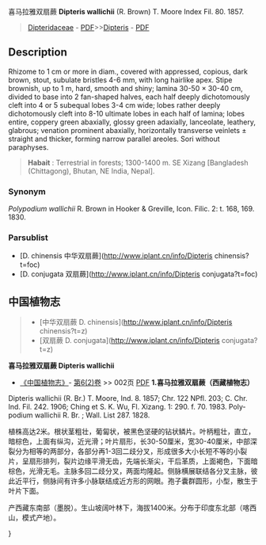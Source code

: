 喜马拉雅双扇蕨 **Dipteris wallichii** (R. Brown) T. Moore Index Fil. 80. 1857.

> [Dipteridaceae](http://www.iplant.cn/info/Dipteridaceae?t=foc) - [PDF](http://www.iplant.cn/foc/pdf/Dipteridaceae.pdf)>>[Dipteris](http://www.iplant.cn/info/Dipteris?t=foc) - [PDF](http://www.iplant.cn/foc/pdf/Dipteris.pdf)

## Description

Rhizome to 1 cm or more in diam., covered with appressed, copious, dark brown, stout, subulate bristles 4-6 mm, with long hairlike apex. Stipe brownish, up to 1 m, hard, smooth and shiny; lamina 30-50 × 30-40 cm, divided to base into 2 fan-shaped halves, each half deeply dichotomously cleft into 4 or 5 subequal lobes 3-4 cm wide; lobes rather deeply dichotomously cleft into 8-10 ultimate lobes in each half of lamina; lobes entire, coppery green abaxially, glossy green adaxially, lanceolate, leathery, glabrous; venation prominent abaxially, horizontally transverse veinlets ± straight and thicker, forming narrow parallel areoles. Sori without paraphyses.


> **Habait** : 
> Terrestrial in forests; 1300-1400 m. SE Xizang [Bangladesh (Chittagong), Bhutan, NE India, Nepal].

### Synonym
*Polypodium wallichii* R. Brown in Hooker & Greville, Icon. Filic. 2: t. 168, 169. 1830.

### Parsublist

* [D.  chinensis  中华双扇蕨](http://www.iplant.cn/info/Dipteris chinensis?t=foc)
* [D.  conjugata  双扇蕨](http://www.iplant.cn/info/Dipteris conjugata?t=foc)

## 中国植物志

> * [中华双扇蕨  D.  chinensis](http://www.iplant.cn/info/Dipteris chinensis?t=z)
> * [双扇蕨  D.  conjugata](http://www.iplant.cn/info/Dipteris conjugata?t=z)


**喜马拉雅双扇蕨 Dipteris wallichii**

* [《中国植物志》](http://www.iplant.cn/frps)- [第6(2)卷](http://www.iplant.cn/frps/vol/6(2)) >> 002页 [PDF](http://www.iplant.cn/frps/pdf/6(2)/002.PDF)
**1.喜马拉雅双扇蕨（西藏植物志）**

Dipteris wallichii (R. Br.) T. Moore, Ind. 8. 1857; Chr. 122 NPfl. 203; C. Chr. Ind. Fil. 242. 1906; Ching et S. K. Wu, Fl. Xizang. 1: 290. f. 70. 1983. Poly-podium wallichii R. Br. ; Wall. List 287. 1828.

植株高达2米。根状茎粗壮，葡匐状，被黑色坚硬的钻状鳞片。叶柄粗壮，直立，暗棕色，上面有纵沟，近光滑；叶片扇形，长30-50厘米，宽30-40厘米，中部深裂分为相等的两部分，各部分再1-3回二歧分叉，形成很多大小长短不等的小裂片，呈扇形排列，裂片边缘平滑无齿，先端长渐尖，干后革质，上面褐色，下面暗棕色，光滑无毛。主脉多回二歧分叉，两面均隆起。侧脉横展联结各分叉主脉，彼此近平行，侧脉间有许多小脉联结成近方形的网眼。孢子囊群圆形，小型，散生于叶片下面。

产西藏东南部（墨脱）。生山坡阔叶林下，海拔1400米。分布于印度东北部（喀西山，模式产地）。

}